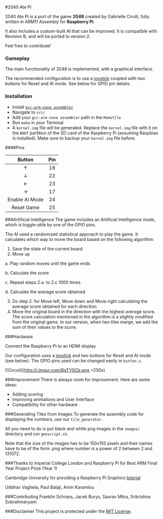 #2040 Ate Pi

2040 Ate Pi is a port of the game **2048** created by Gabrielle Cirulli, fully written in ARM11 Assembly for **Raspberry Pi**. 

It also includes a custom-built AI that can be improved. It is compatible with Revision B, and will be ported to version 2. 

Feel free to contribute!

### Gameplay

The main functionality of 2048 is implemented, with a graphical interface.

The recommended configuration is to use a [joystick][1] coupled with two buttons for Reset and AI mode. See below for GPIO pin details.

### Installation
- Install [`gcc-arm-none assembler`][2]
- Navigate to `src/`
- Add your `gcc-arm-none assembler` path in the `Makefile`
- Run `make` in your Terminal
- A `kernel.img` file will be generated. Replace the `kernel.img` file with it on the `BOOT` partition of the SD card of the Raspberry Pi (assuming Raspbian is installed). Make sure to backup your `kernel.img` file before. 

####Pins

| Button       |Pin   |
|:------------:|:----:|
| ↑            | 18   |
| ↓            | 22   |
| ←            | 23   |
| →            | 17   |
|Enable AI Mode| 24   |
|Reset Game    | 25   |

###Artificial Intelligence
The game includes an Artificial Intelligence mode, which is toggle-able by one of the GPIO pins.

The AI used a randomized statistical approach to play the game. It calculates which way to move the board based on the following algorithm:
 
 1. Save the state of the current board
 2. Move up
 
  a. Play random moves until the game ends

  b. Calculate the score
  
  c. Repeat steps 2.a. to 2.c 1000 times.
  
  d. Calculate the average score obtained
  
 3. Do step 2. for Move left, Move down and Move right calculating the average score obtained for each direction.
 4. Move the original board in the direction with the highest average score. The score calculation mentioned in the algorithm is a slightly modified from the original game. In our version, when two tiles merge, we add the sum of their values to the score.

###Hardware

Connect the Raspberry Pi to an HDMI display. 

Our configuration uses a [joystick][1] and two buttons for Reset and AI mode (see below). The GPIO pins used can be changed easily in `button.s`.

![Circuit](http://i.imgur.com/8gTY0Cb.png =250x)


###Improvement
There is always room for improvement. Here are some ideas:
  
  - Adding scoring
  - Improving animations and User Interface
  - Compatibility for other hardware
  
###Generating Tiles from Images
To generate the assembly code for displaying the numbers, use our `tile_generator`.

All you need to do is put black and white png images in the `images/` directory and run `genscript.sh`. 

Note that the size of the images has to be 150x150 pixels and their names have to be of the form <number>.png where number is a power of 2 between 2 and 131072.

###Thanks to
Imperial College London and Raspberry Pi for Best ARM Final Year Project Prize (Year 1)

Cambridge University for providing a Raspberry Pi Graphics [tutorial][4]

Uddhav Vaghela, Paul Balaji, Amin Karamlou

###Contributing
Franklin Schrans, Jacek Burys, Saurav Mitra, Srikrishna Subrahmanyam

###Disclaimer
This project is protected under the [MIT License][3].

[1]:http://www.adafruit.com/products/480
[2]:https://launchpad.net/gcc-arm-embedded
[3]:LICENSE
[4]:https://www.cl.cam.ac.uk/projects/raspberrypi/tutorials/os/

